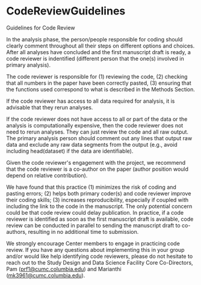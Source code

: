 # CodeReviewGuidelines
Guidelines for Code Review

In the analysis phase, the person/people responsible for coding should clearly comment throughout all their steps on different options and choices.
After all analyses have concluded and the first manuscript draft is ready, a code reviewer is indentified (different person that the one(s) involved in primary analysis).

The code reviewer is responsible for (1) reviewing the code, (2) checking that all numbers in the paper have been correctly pasted, (3) ensuring that the functions used correspond to what is described in the Methods Section.

If the code reviewer has access to all data required for analysis, it is advisable that they rerun analyses.

If the code reviewer does not have access to all or part of the data or the analysis is computationally expensive, then the code reviewer does not need to rerun analyses. They can just review the code and all raw output. The primary analysis person should comment out any lines that output raw data and exclude any raw data segments from the output (e.g., avoid including head(dataset) if the data are identifiable).

Given the code reviewer's engagement with the project, we recommend that the code reviewer is a co-author on the paper (author position would depend on relative contribution).

We have found that this practice (1) minimizes the risk of coding and pasting errors; (2) helps both primary coder(s) and code reviewer improve their coding skills; (3) increases reproducibility, especially if coupled with including the link to the code in the manuscript. The only potential concern could be that code review could delay publication. In practice, if a code reviewer is identified as soon as the first manuscript draft is available, code review can be conducted in parallel to sending the manuscript draft to co-authors, resulting in no additional time to submission.

We strongly encourage Center members to engage in practicing code review. If you have any questions about implementing this in your group and/or would like help identifying code reviewers, please do not hesitate to reach out to the Study Design and Data Science Facility Core Co-Directors, Pam (prf1@cumc.columbia.edu) and Marianthi (mk3961@cumc.columbia.edu).
